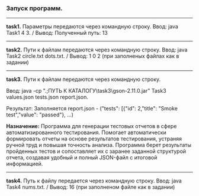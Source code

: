 ###  Запуск программ.
<hr>

**task1.**   Параметры передаются через командную строку. Ввод: java Task1 4 3. / Вывод: Полученный путь: 13
<hr>

**task2.**   Пути к файлам передаются через командную строку. Ввод: java Task2 circle.txt dots.txt. / Вывод: 1 0 2 (при заполненых файлах как в задании)
 <hr>
 
**task3.**   Пути к файлам передаются через командную строку. 

Ввод: java -cp ".;ПУТЬ К КАТАЛОГУ\task3\gson-2.11.0.jar" Task3 values.json tests.json report.json. 

Результат: Заполняется report.json - ("tests": [{"id": 2,"title": "Smoke test","value": "passed"}, ...)
 

**Назначение:**
Программа для генерации тестовых отчетов в сфере автоматизированного тестирования. Помогает автоматически формировать отчеты на основе результатов тестирования, устраняя ручной труд и повышая точность анализа. Программа берет результаты пройденных тестов и сопоставляет их с заранее заданной структурой отчета, создавая удобный и полный JSON-файл с итоговой информацией.
<hr> 

**task4.**   Путь к файлу передается через командную строку. Ввод: java Task4 nums.txt. / Вывод: 16 (при заполненом файле как в задании)
